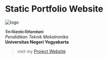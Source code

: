 # Static Portfolio Website

![logo](https://rifandani.github.io/assets/img/logo.PNG)

~~Tri Rizeki Rifandani~~<br>
*Pendidikan Teknik Mekatronika*<br>
**Universitas Negeri Yogyakarta**<br>

> visit my [Project Website](https://rifandani.educationhost.cloud/)
